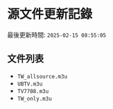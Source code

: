 # 源文件更新記錄

最後更新時間: `2025-02-15 08:55:05`

## 文件列表
- `TW_allsource.m3u`
- `UBTV.m3u`
- `TV7708.m3u`
- `TW_only.m3u`
